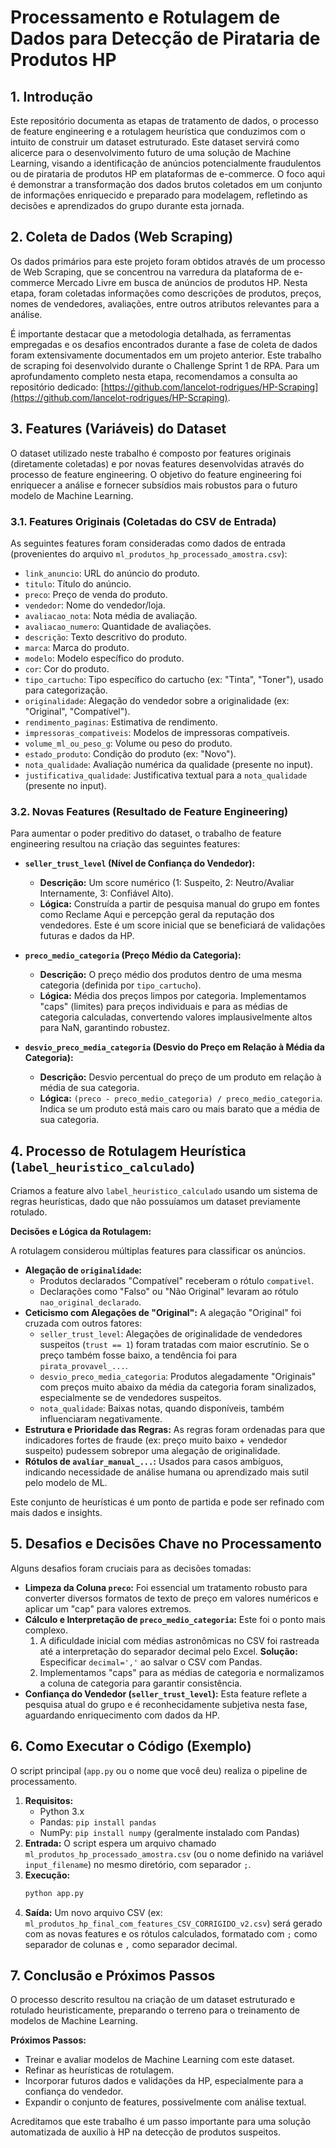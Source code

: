 # Processamento e Rotulagem de Dados para Detecção de Pirataria de Produtos HP

## 1. Introdução

Este repositório documenta as etapas de tratamento de dados, o processo de feature engineering e a rotulagem heurística que conduzimos com o intuito de construir um dataset estruturado. Este dataset servirá como alicerce para o desenvolvimento futuro de uma solução de Machine Learning, visando a identificação de anúncios potencialmente fraudulentos ou de pirataria de produtos HP em plataformas de e-commerce. O foco aqui é demonstrar a transformação dos dados brutos coletados em um conjunto de informações enriquecido e preparado para modelagem, refletindo as decisões e aprendizados do grupo durante esta jornada.

## 2. Coleta de Dados (Web Scraping)

Os dados primários para este projeto foram obtidos através de um processo de Web Scraping, que se concentrou na varredura da plataforma de e-commerce Mercado Livre em busca de anúncios de produtos HP. Nesta etapa, foram coletadas informações como descrições de produtos, preços, nomes de vendedores, avaliações, entre outros atributos relevantes para a análise.

É importante destacar que a metodologia detalhada, as ferramentas empregadas e os desafios encontrados durante a fase de coleta de dados foram extensivamente documentados em um projeto anterior. Este trabalho de scraping foi desenvolvido durante o Challenge Sprint 1 de RPA. Para um aprofundamento completo nesta etapa, recomendamos a consulta ao repositório dedicado: [https://github.com/lancelot-rodrigues/HP-Scraping](https://github.com/lancelot-rodrigues/HP-Scraping).

## 3. Features (Variáveis) do Dataset

O dataset utilizado neste trabalho é composto por features originais (diretamente coletadas) e por novas features desenvolvidas através do processo de feature engineering. O objetivo do feature engineering foi enriquecer a análise e fornecer subsídios mais robustos para o futuro modelo de Machine Learning.

### 3.1. Features Originais (Coletadas do CSV de Entrada)

As seguintes features foram consideradas como dados de entrada (provenientes do arquivo `ml_produtos_hp_processado_amostra.csv`):

* `link_anuncio`: URL do anúncio do produto.
* `titulo`: Título do anúncio.
* `preco`: Preço de venda do produto.
* `vendedor`: Nome do vendedor/loja.
* `avaliacao_nota`: Nota média de avaliação.
* `avaliacao_numero`: Quantidade de avaliações.
* `descrição`: Texto descritivo do produto.
* `marca`: Marca do produto.
* `modelo`: Modelo específico do produto.
* `cor`: Cor do produto.
* `tipo_cartucho`: Tipo específico do cartucho (ex: "Tinta", "Toner"), usado para categorização.
* `originalidade`: Alegação do vendedor sobre a originalidade (ex: "Original", "Compatível").
* `rendimento_paginas`: Estimativa de rendimento.
* `impressoras_compativeis`: Modelos de impressoras compatíveis.
* `volume_ml_ou_peso_g`: Volume ou peso do produto.
* `estado_produto`: Condição do produto (ex: "Novo").
* `nota_qualidade`: Avaliação numérica da qualidade (presente no input).
* `justificativa_qualidade`: Justificativa textual para a `nota_qualidade` (presente no input).

### 3.2. Novas Features (Resultado de Feature Engineering)

Para aumentar o poder preditivo do dataset, o trabalho de feature engineering resultou na criação das seguintes features:

* **`seller_trust_level` (Nível de Confiança do Vendedor):**
    * **Descrição:** Um score numérico (1: Suspeito, 2: Neutro/Avaliar Internamente, 3: Confiável Alto).
    * **Lógica:** Construída a partir de pesquisa manual do grupo em fontes como Reclame Aqui e percepção geral da reputação dos vendedores. Este é um score inicial que se beneficiará de validações futuras e dados da HP.

* **`preco_medio_categoria` (Preço Médio da Categoria):**
    * **Descrição:** O preço médio dos produtos dentro de uma mesma categoria (definida por `tipo_cartucho`).
    * **Lógica:** Média dos preços limpos por categoria. Implementamos "caps" (limites) para preços individuais e para as médias de categoria calculadas, convertendo valores implausivelmente altos para NaN, garantindo robustez.

* **`desvio_preco_media_categoria` (Desvio do Preço em Relação à Média da Categoria):**
    * **Descrição:** Desvio percentual do preço de um produto em relação à média de sua categoria.
    * **Lógica:** `(preco - preco_medio_categoria) / preco_medio_categoria`. Indica se um produto está mais caro ou mais barato que a média de sua categoria.

## 4. Processo de Rotulagem Heurística (`label_heuristico_calculado`)

Criamos a feature alvo `label_heuristico_calculado` usando um sistema de regras heurísticas, dado que não possuíamos um dataset previamente rotulado.

**Decisões e Lógica da Rotulagem:**

A rotulagem considerou múltiplas features para classificar os anúncios.
* **Alegação de `originalidade`:**
    * Produtos declarados "Compatível" receberam o rótulo `compativel`.
    * Declarações como "Falso" ou "Não Original" levaram ao rótulo `nao_original_declarado`.
* **Ceticismo com Alegações de "Original":** A alegação "Original" foi cruzada com outros fatores:
    * `seller_trust_level`: Alegações de originalidade de vendedores suspeitos (`trust == 1`) foram tratadas com maior escrutínio. Se o preço também fosse baixo, a tendência foi para `pirata_provavel_...`.
    * `desvio_preco_media_categoria`: Produtos alegadamente "Originais" com preços muito abaixo da média da categoria foram sinalizados, especialmente se de vendedores suspeitos.
    * `nota_qualidade`: Baixas notas, quando disponíveis, também influenciaram negativamente.
* **Estrutura e Prioridade das Regras:** As regras foram ordenadas para que indicadores fortes de fraude (ex: preço muito baixo + vendedor suspeito) pudessem sobrepor uma alegação de originalidade.
* **Rótulos de `avaliar_manual_...`:** Usados para casos ambíguos, indicando necessidade de análise humana ou aprendizado mais sutil pelo modelo de ML.

Este conjunto de heurísticas é um ponto de partida e pode ser refinado com mais dados e insights.

## 5. Desafios e Decisões Chave no Processamento

Alguns desafios foram cruciais para as decisões tomadas:

* **Limpeza da Coluna `preco`:** Foi essencial um tratamento robusto para converter diversos formatos de texto de preço em valores numéricos e aplicar um "cap" para valores extremos.
* **Cálculo e Interpretação de `preco_medio_categoria`:** Este foi o ponto mais complexo.
    1.  A dificuldade inicial com médias astronômicas no CSV foi rastreada até a interpretação do separador decimal pelo Excel. **Solução:** Especificar `decimal=','` ao salvar o CSV com Pandas.
    2.  Implementamos "caps" para as médias de categoria e normalizamos a coluna de categoria para garantir consistência.
* **Confiança do Vendedor (`seller_trust_level`):** Esta feature reflete a pesquisa atual do grupo e é reconhecidamente subjetiva nesta fase, aguardando enriquecimento com dados da HP.

## 6. Como Executar o Código (Exemplo)

O script principal (`app.py` ou o nome que você deu) realiza o pipeline de processamento.

1.  **Requisitos:**
    * Python 3.x
    * Pandas: `pip install pandas`
    * NumPy: `pip install numpy` (geralmente instalado com Pandas)
2.  **Entrada:** O script espera um arquivo chamado `ml_produtos_hp_processado_amostra.csv` (ou o nome definido na variável `input_filename`) no mesmo diretório, com separador `;`.
3.  **Execução:**
    ```bash
    python app.py
    ```
4.  **Saída:** Um novo arquivo CSV (ex: `ml_produtos_hp_final_com_features_CSV_CORRIGIDO_v2.csv`) será gerado com as novas features e os rótulos calculados, formatado com `;` como separador de colunas e `,` como separador decimal.

## 7. Conclusão e Próximos Passos

O processo descrito resultou na criação de um dataset estruturado e rotulado heuristicamente, preparando o terreno para o treinamento de modelos de Machine Learning.

**Próximos Passos:**
* Treinar e avaliar modelos de Machine Learning com este dataset.
* Refinar as heurísticas de rotulagem.
* Incorporar futuros dados e validações da HP, especialmente para a confiança do vendedor.
* Expandir o conjunto de features, possivelmente com análise textual.

Acreditamos que este trabalho é um passo importante para uma solução automatizada de auxílio à HP na detecção de produtos suspeitos.
